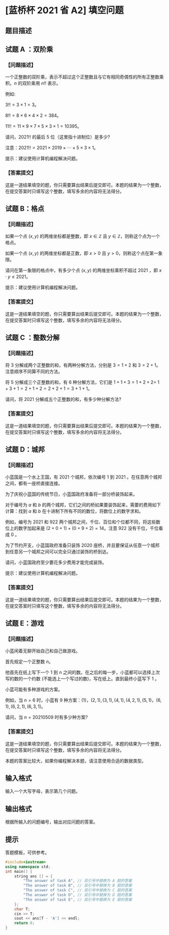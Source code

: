 # [蓝桥杯 2021 省 A2] 填空问题

## 题目描述


## 试题 A ：双阶乘

### 【问题描述】

一个正整数的双阶乘，表示不超过这个正整数且与它有相同奇偶性的所有正整数乘积。$n$ 的双阶乘用 $n ! !$ 表示。

例如:

$3 ! !=3 \times 1=3$。

$8 ! !=8 \times 6 \times 4 \times 2=384$。

$11 ! !=11 \times 9 \times 7 \times 5 \times 3 \times 1=10395$。

请问，$2021 ! !$ 的最后 $5$  位（这里指十进制位）是多少?

注意：$2021 ! !=2021 \times 2019 \times \cdots \times 5 \times 3 \times 1$。

提示：建议使用计算机编程解决问题。

### 【答案提交】

这是一道结果填空的题，你只需要算出结果后提交即可。本题的结果为一个整数，在提交答案时只填写这个整数，填写多余的内容将无法得分。

## 试题 B：格点

### 【问题描述】

如果一个点 $(x,y)$ 的两维坐标都是整数，即 $x \in \mathbb{Z}$ 且 $y \in \mathbb{Z}$，则称这个点为一个格点。

如果一个点 $(x,y)$ 的两维坐标都是正数，即 $x>0$ 且 $y>0$，则称这个点在第一象限。

请问在第一象限的格点中，有多少个点 $(x,y)$ 的两维坐标乘积不超过 $2021$ ，即 $x \cdot y \leq 2021$。

提示：建议使用计算机编程解决问题。

### 【答案提交】

这是一道结果填空的题，你只需要算出结果后提交即可。本题的结果为一个整数，在提交答案时只填写这个整数，填写多余的内容将无法得分。

## 试题 C ：整数分解

### 【问题描述】

将 $3$  分解成两个正整数的和，有两种分解方法，分别是 $3=1+2$ 和 $3=2+1$。注意顺序不同算不同的方法。

将 $5$  分解成三个正整数的和，有 $6$  种分解方法，它们是 $1+1+3=1+2+2=$ $1+3+1=2+1+2=2+2+1=3+1+1$。

请问，将 $2021$  分解成五个正整数的和，有多少种分解方法?

### 【答案提交】

这是一道结果填空的题，你只需要算出结果后提交即可。本题的结果为一个整数，在提交答案时只填写这个整数，填写多余的内容将无法得分。

## 试题 D：城邦

### 【问题描述】

小蓝国是一个水上王国，有 $2021$  个城邦，依次编号 $1$  到 $2021$ 。在任意两个城邦之间，都有一座桥直接连接。

为了庆祝小蓝国的传统节日，小蓝国政府准备将一部分桥装饰起来。

对于编号为 $a$ 和 $b$ 的两个城邦，它们之间的桥如果要装饰起来，需要的费用如下计算：找到 $a$ 和 $b$ 在十进制下所有不同的数位，将数位上的数字求和。

例如，编号为 $2021$  和 $922$  两个城邦之间，千位、百位和个位都不同，将这些数位上的数字加起来是 $(2+0+1)+(0+9+2)=14$。注意 $922$  没有千位，千位看成 $0$ 。

为了节约开支，小蓝国政府准备只装饰 $2020$  座桥，并且要保证从任意一个城邦到任意另一个城邦之间可以完全只通过装饰的桥到达。

请问，小蓝国政府至少要花多少费用才能完成装饰。

提示：建议使用计算机编程解决问题。

### 【答案提交】

这是一道结果填空的题，你只需要算出结果后提交即可。本题的结果为一个整数，在提交答案时只填写这个整数，填写多余的内容将无法得分。

## 试题 E：游戏

### 【问题描述】

小蓝闲着无聊开始自己和自己做游戏。

首先规定一个正整数 $n$。

他首先在纸上写下一个 $1$  到 $n$ 之间的数。在之后的每一步，小蓝都可以选择上次写的数的一个约数 (不能选上一个写过的数)，写在纸上。直到最终小蓝写下 $1$ 。

小蓝可能有多种游戏的方案。

例如，当 $n=6$ 时，小蓝有 $9$  种方案：(1)，$(2,1),(3,1),(4,1),(4,2,1),(5,1)$，$(6,1),(6,2,1),(6,3,1)$。

请问，当 $n=20210509$ 时有多少种方案?

### 【答案提交】

这是一道结果填空的题，你只需要算出结果后提交即可。本题的结果为一个整数，在提交答案时只填写这个整数，填写多余的内容将无法得分。

本题的答案比较大，如果你编程解决本题，请注意使用合适的数据类型。

## 输入格式

输入一个大写字母，表示第几个问题。

## 输出格式

根据所输入的问题编号，输出对应问题的答案。

## 提示

答题模板，可供参考。

```cpp
#include<iostream>
using namespace std;
int main() {
    string ans [] = {
        "The answer of task A", // 双引号中替换为 A 题的答案
        "The answer of task B", // 双引号中替换为 B 题的答案
        "The answer of task C", // 双引号中替换为 C 题的答案
        "The answer of task D", // 双引号中替换为 D 题的答案
        "The answer of task E", // 双引号中替换为 E 题的答案
    };
    char T;
    cin >> T;
    cout << ans[T - 'A'] << endl;
    return 0;
}
```
